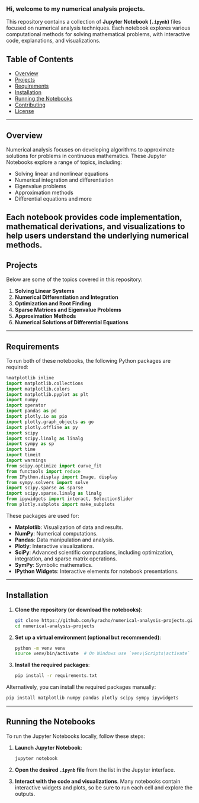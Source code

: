 ### Hi, welcome to my numerical analysis projects.

This repository contains a collection of **Jupyter Notebook (`.ipynb`)** files focused on numerical analysis techniques. Each notebook explores various computational methods for solving mathematical problems, with interactive code, explanations, and visualizations.

## Table of Contents
- [Overview](#overview)
- [Projects](#projects)
- [Requirements](#requirements)
- [Installation](#installation)
- [Running the Notebooks](#running-the-notebooks)
- [Contributing](#contributing)
- [License](#license)

---

## Overview

Numerical analysis focuses on developing algorithms to approximate solutions for problems in continuous mathematics. These Jupyter Notebooks explore a range of topics, including:
- Solving linear and nonlinear equations
- Numerical integration and differentiation
- Eigenvalue problems
- Approximation methods
- Differential equations and more

Each notebook provides code implementation, mathematical derivations, and visualizations to help users understand the underlying numerical methods.
---

## Projects

Below are some of the topics covered in this repository:
1. **Solving Linear Systems**
2. **Numerical Differentiation and Integration**
3. **Optimization and Root Finding**
4. **Sparse Matrices and Eigenvalue Problems**
5. **Approximation Methods**
6. **Numerical Solutions of Differential Equations**
---

## Requirements

To run both of these notebooks, the following Python packages are required:

```python
%matplotlib inline
import matplotlib.collections
import matplotlib.colors
import matplotlib.pyplot as plt
import numpy
import operator
import pandas as pd
import plotly.io as pio
import plotly.graph_objects as go
import plotly.offline as py
import scipy
import scipy.linalg as linalg
import sympy as sp
import time
import timeit
import warnings
from scipy.optimize import curve_fit
from functools import reduce
from IPython.display import Image, display
from sympy.solvers import solve
import scipy.sparse as sparse
import scipy.sparse.linalg as linalg
from ipywidgets import interact, SelectionSlider
from plotly.subplots import make_subplots
```

These packages are used for:
- **Matplotlib**: Visualization of data and results.
- **NumPy**: Numerical computations.
- **Pandas**: Data manipulation and analysis.
- **Plotly**: Interactive visualizations.
- **SciPy**: Advanced scientific computations, including optimization, integration, and sparse matrix operations.
- **SymPy**: Symbolic mathematics.
- **IPython Widgets**: Interactive elements for notebook presentations.

---

## Installation

1. **Clone the repository (or download the notebooks)**:
   ```bash
   git clone https://github.com/kyracho/numerical-analysis-projects.git
   cd numerical-analysis-projects
   ```

2. **Set up a virtual environment (optional but recommended)**:
   ```bash
   python -m venv venv
   source venv/bin/activate  # On Windows use `venv\Scripts\activate`
   ```

3. **Install the required packages**:
   ```bash
   pip install -r requirements.txt
   ```

Alternatively, you can install the required packages manually:
   ```bash
   pip install matplotlib numpy pandas plotly scipy sympy ipywidgets
   ```

---

## Running the Notebooks

To run the Jupyter Notebooks locally, follow these steps:

1. **Launch Jupyter Notebook**:
   ```bash
   jupyter notebook
   ```

2. **Open the desired `.ipynb` file** from the list in the Jupyter interface.

3. **Interact with the code and visualizations**. Many notebooks contain interactive widgets and plots, so be sure to run each cell and explore the outputs.
